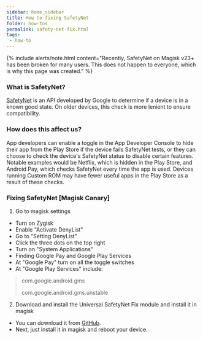 ```yaml
---
sidebar: home_sidebar
title: How to fixing SafetyNet
folder: how-tos
permalink: safety-net-fix.html
tags:
 - how-to
---
```


{% include alerts/note.html content="Recently, SafetyNet on Magisk v23+ has been broken for many users. This does not happen to everyone, which is why this page was created." %}

### What is SafetyNet?
[SafetyNet](https://developer.android.com/training/safetynet/index.html) is an API developed by Google to determine if a device is in a known good state. On older devices, this check is more lenient to ensure compatibility.

### How does this affect us?
App developers can enable a toggle in the App Developer Console to hide their app from the Play Store if the device fails SafetyNet tests, or they can choose to check the device's SafetyNet status to disable certain features. 
Notable examples would be Netflix, which is hidden in the Play Store, and Android Pay, which checks SafetyNet every time the app is used. Devices running Custom ROM may have fewer useful apps in the Play Store as a result of these checks.

### Fixing SafetyNet [Magisk Canary]

1. Go to magisk settings
  * Turn on Zygisk
  * Enable "Activate DenyList"
  * Go to "Setting DenyList"
  * Click the three dots on the top right
  * Turn on "System Applications"
  * Finding Google Pay and Google Play Services
  * At "Google Pay" turn on all the toggle switches
  * At "Google Play Services" include:
> com.google.android.gms
>
> com.google.android.gms.unstable
	  
2. Download and install the Universal SafetyNet Fix module and install it in magisk
  * You can download it from [GitHub](https://github.com/kdrag0n/safetynet-fix/releases).
  * Next, just install it in magisk and reboot your device.
